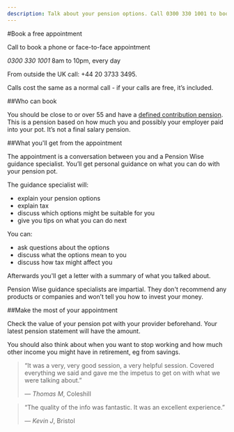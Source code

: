 ```yaml
---
description: Talk about your pension options. Call 0300 330 1001 to book now.
---
```


#Book a free appointment

<div class="highlighted-info">
  <p>Call to book a phone or face-to-face appointment</p>
  <p>
    <em>0300 330 1001</em>
    <span>8am to 10pm, every day</span>
  </p>
</div>

From outside the UK call: +44 20 3733 3495.

Calls cost the same as a normal call - if your calls are free, it’s included.

##Who can book

You should be close to or over 55 and have a [defined contribution pension](pension-types).
This is a pension based on how much you and possibly your employer paid into your pot.
It’s not a final salary pension.


##What you'll get from the appointment

The appointment is a conversation between you and a Pension Wise guidance specialist. You’ll get personal guidance on what you can do with your pension pot.

The guidance specialist will:

* explain your pension options
* explain tax
* discuss which options might be suitable for you
* give you tips on what you can do next

You can:

* ask questions about the options
* discuss what the options mean to you
* discuss how tax might affect you

Afterwards you'll get a letter with a summary of what you talked about.

<div role="note" aria-label="Information" class="application-notice info-notice">
  <p>Pension Wise guidance specialists are impartial. They don't recommend any products or companies and won’t tell you how to invest your money.</p>
</div>

##Make the most of your appointment

Check the value of your pension pot with your provider beforehand. Your latest pension statement will have the amount.

You should also think about when you want to stop working and how much other income you might have in retirement, eg from savings.

<blockquote>
  <p>“It was a very, very good session, a very helpful session. Covered everything we said and gave me the impetus to get on with what we were talking about.”</p>
  <footer>— <cite>Thomas M</cite>, Coleshill</footer>
</blockquote>

<blockquote>
  <p>“The quality of the info was fantastic. It was an excellent experience.”</p>
  <footer>— <cite>Kevin J</cite>, Bristol</footer>
</blockquote>
